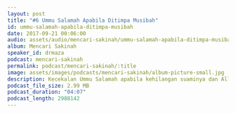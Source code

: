 ```yaml
---
layout: post
title: "#6 Ummu Salamah Apabila Ditimpa Musibah"
id: ummu-salamah-apabila-ditimpa-musibah
date: 2017-09-21 00:06:00
audio: assets/audio/mencari-sakinah/ummu-salamah-apabila-ditimpa-musibah.mp3
album: Mencari Sakinah
speaker_id: drmaza
podcast: mencari-sakinah
permalink: podcast/mencari-sakinah/:title
image: assets/images/podcasts/mencari-sakinah/album-picture-small.jpg
description: Kecekalan Ummu Salamah apabila kehilangan suaminya dan Allah gantikan dengan yang lebih baik darinya. 
podcast_file_size: 2.99 MB
podcast_duration: "04:07"
podcast_length: 2988142
--- 
```

